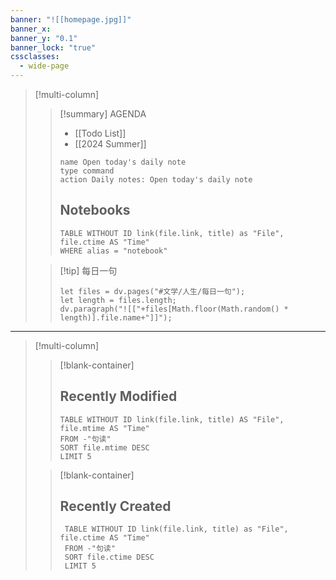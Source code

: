 ```yaml
---
banner: "![[homepage.jpg]]"
banner_x: 
banner_y: "0.1"
banner_lock: "true"
cssclasses:
  - wide-page
---
```

> [!multi-column]
>> [!summary] AGENDA
>> - [[Todo List]]
>> - [[2024 Summer]]
>> ```button
>> name Open today's daily note
>> type command
>> action Daily notes: Open today's daily note
>> ```
>> ## Notebooks
>>```dataview
>>TABLE WITHOUT ID link(file.link, title) as "File", file.ctime AS "Time"
>>WHERE alias = "notebook"
>> ```
>
>> [!tip] 每日一句
>>```dataviewjs
>>let files = dv.pages("#文学/人生/每日一句");
>>let length = files.length;
>>dv.paragraph("![["+files[Math.floor(Math.random() * length)].file.name+"]]");
>>```
>

---
>[!multi-column]
>> [!blank-container]
>> ## Recently Modified 
>> ```dataview
>>TABLE WITHOUT ID link(file.link, title) AS "File", file.mtime AS "Time"
>>FROM -"句读"
>>SORT file.mtime DESC
>>LIMIT 5
>>```
>
>> [!blank-container]
>>## Recently Created
>> ```dataview
>>  TABLE WITHOUT ID link(file.link, title) as "File", file.ctime AS "Time"
>>  FROM -"句读" 
>>  SORT file.ctime DESC 
>>  LIMIT 5
>> ```
